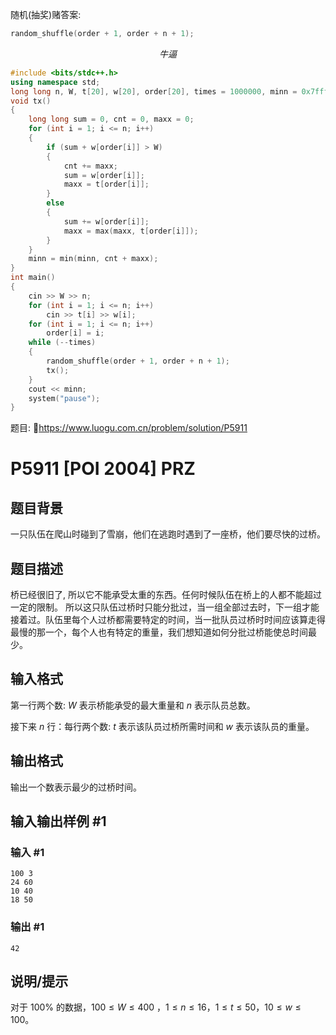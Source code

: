 随机(抽奖)赌答案:
```cpp
random_shuffle(order + 1, order + n + 1);
```
$$牛逼$$
```cpp
#include <bits/stdc++.h>
using namespace std;
long long n, W, t[20], w[20], order[20], times = 1000000, minn = 0x7fffffffffffffff;
void tx()
{
    long long sum = 0, cnt = 0, maxx = 0;
    for (int i = 1; i <= n; i++)
    {
        if (sum + w[order[i]] > W)
        {
            cnt += maxx;
            sum = w[order[i]];
            maxx = t[order[i]];
        }
        else
        {
            sum += w[order[i]];
            maxx = max(maxx, t[order[i]]);
        }
    }
    minn = min(minn, cnt + maxx);
}
int main()
{
    cin >> W >> n;
    for (int i = 1; i <= n; i++)
        cin >> t[i] >> w[i];
    for (int i = 1; i <= n; i++)
        order[i] = i;
    while (--times)
    {
        random_shuffle(order + 1, order + n + 1);
        tx();
    }
    cout << minn;
    system("pause");
}
```

题目:
🔗https://www.luogu.com.cn/problem/solution/P5911
# P5911 [POI 2004] PRZ

## 题目背景

一只队伍在爬山时碰到了雪崩，他们在逃跑时遇到了一座桥，他们要尽快的过桥。

## 题目描述

桥已经很旧了, 所以它不能承受太重的东西。任何时候队伍在桥上的人都不能超过一定的限制。 所以这只队伍过桥时只能分批过，当一组全部过去时，下一组才能接着过。队伍里每个人过桥都需要特定的时间，当一批队员过桥时时间应该算走得最慢的那一个，每个人也有特定的重量，我们想知道如何分批过桥能使总时间最少。

## 输入格式

第一行两个数:  $W$ 表示桥能承受的最大重量和 $n$ 表示队员总数。

接下来 $n$ 行：每行两个数: $t$ 表示该队员过桥所需时间和 $w$ 表示该队员的重量。

## 输出格式

输出一个数表示最少的过桥时间。

## 输入输出样例 #1

### 输入 #1

```
100 3
24 60
10 40
18 50
```

### 输出 #1

```
42
```

## 说明/提示

对于 $100\%$ 的数据，$100\le W \le400$ ，$1\le n\le 16$，$1\le t\le50$，$10\le w\le100$。